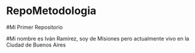 # RepoMetodologia

#Mi Primer Repositorio

#Mi nombre es Iván Ramírez, soy de Misiones pero actualmente vivo en la Ciudad de Buenos Aires
